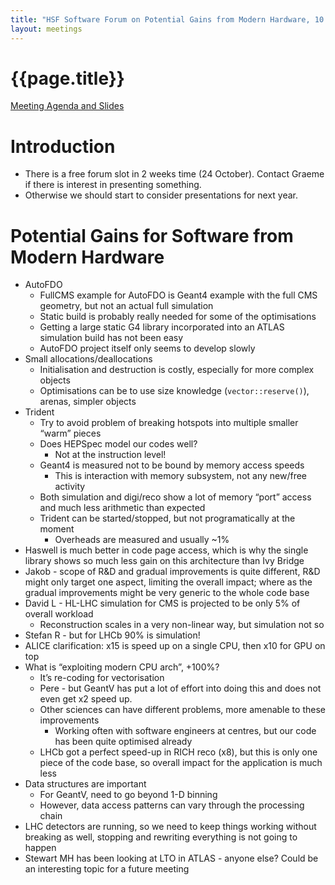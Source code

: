 ```yaml
---
title: "HSF Software Forum on Potential Gains from Modern Hardware, 10 October, 2018"
layout: meetings
---
```


# {{page.title}}

[Meeting Agenda and Slides](https://indico.cern.ch/event/745286/)

Introduction
============
- There is a free forum slot in 2 weeks time (24 October). Contact
  Graeme if there is interest in presenting something.
- Otherwise we should start to consider presentations for next year.

Potential Gains for Software from Modern Hardware
=================================================
-   AutoFDO
    -   FullCMS example for AutoFDO is Geant4 example with the full CMS
        geometry, but not an actual full simulation
    -   Static build is probably really needed for some of the
        optimisations
    -   Getting a large static G4 library incorporated into an ATLAS
        simulation build has not been easy
    -   AutoFDO project itself only seems to develop slowly
-   Small allocations/deallocations
    -   Initialisation and destruction is costly, especially for more
        complex objects
    -   Optimisations can be to use size knowledge (`vector::reserve()`),
        arenas, simpler objects
-   Trident
    -   Try to avoid problem of breaking hotspots into multiple smaller
        “warm” pieces
    -   Does HEPSpec model our codes well?
        -   Not at the instruction level!
    -   Geant4 is measured not to be bound by memory access speeds
        -   This is interaction with memory subsystem, not any new/free
            activity
    -   Both simulation and digi/reco show a lot of memory “port” access
        and much less arithmetic than expected
    -   Trident can be started/stopped, but not programatically at the
        moment
        -   Overheads are measured and usually \~1%
-   Haswell is much better in code page access, which is why the single
    library shows so much less gain on this architecture than Ivy
    Bridge
-   Jakob - scope of R&D and gradual improvements is quite different,
    R&D might only target one aspect, limiting the overall impact;
    where as the gradual improvements might be very generic to the
    whole code base
-   David L - HL-LHC simulation for CMS is projected to be only 5% of
    overall workload
    -   Reconstruction scales in a very non-linear way, but simulation
        not so
-   Stefan R - but for LHCb 90% is simulation!
-   ALICE clarification: x15 is speed up on a single CPU, then x10 for
    GPU on top
-   What is “exploiting modern CPU arch”, +100%?
    -   It’s re-coding for vectorisation
    -   Pere - but GeantV has put a lot of effort into doing this and does
        not even get x2 speed up.
    -   Other sciences can have different problems, more amenable to
        these improvements
        -   Working often with software engineers at centres, but our
            code has been quite optimised already
    -   LHCb got a perfect speed-up in RICH reco (x8), but this is only
        one piece of the code base, so overall impact for the application
        is much less
-   Data structures are important
    -   For GeantV, need to go beyond 1-D binning
    -   However, data access patterns can vary through the processing
        chain
-   LHC detectors are running, so we need to keep things working without
    breaking as well, stopping and rewriting everything is not going
    to happen
-   Stewart MH has been looking at LTO in ATLAS - anyone else? Could
    be an interesting topic for a future meeting
